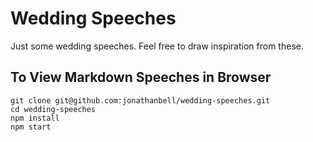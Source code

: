 # Wedding Speeches

Just some wedding speeches. Feel free to draw inspiration from these.

## To View Markdown Speeches in Browser

```
git clone git@github.com:jonathanbell/wedding-speeches.git
cd wedding-speeches
npm install
npm start
```
